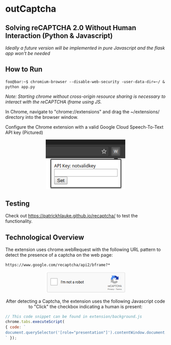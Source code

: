 # outCaptcha
## Solving reCAPTCHA 2.0 Without Human Interaction (Python & Javascript)

<i>Ideally a future version will be implemented in pure Javascript and the flask app won't be needed</i>

## How to Run

```console
foo@bar:~$ chromium-browser --disable-web-security -user-data-dir=~/ & python app.py
```

<i>Note: Starting chrome without cross-origin resource sharing is necessary to interact with the reCAPTCHA iframe using JS.</i>

In Chrome, navigate to "chrome://extensions" and drag the ~/extensions/ directory into the browser window.

Configure the Chrome extension with a valid Google Cloud Speech-To-Text API key (Pictured)

<p align="center">
  <img src="src/keyInput.png" width="250"/>
</p>

## Testing

Check out https://patrickhlauke.github.io/recaptcha/ to test the functionality.

## Technological Overview

The extension uses chrome.webRequest with the following URL pattern to detect the presence of a captcha on the web page:

```
https://www.google.com/recaptcha/api2/bframe?*
```

<p align="center">
  <img src="src/unsolvedCaptcha.png" width="250"/>
</p>
<p align="center">After detecting a Captcha, the extension uses the following Javascript code to "Click" the checkbox indicating a human is present:</p>

```javascript
// This code snippet can be found in extension/background.js
chrome.tabs.executeScript(
{ code: `
document.querySelector('[role="presentation"]').contentWindow.document.getElementById("recaptcha-anchor").click()
` });
```



